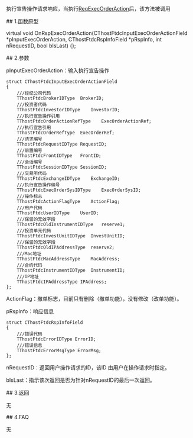 <p>执行宣告操作请求响应，当执行<a href="../../CTHOSTFTDCTRADERSPI/REQEXECORDERACTION/">ReqExecOrderAction</a>后，该方法被调用</p>
<span class="anchor" id="7849a187-82f5-4013-8832-de677b7559f4"></span>
## 1.函数原型
<p>virtual void OnRspExecOrderAction(CThostFtdcInputExecOrderActionField *pInputExecOrderAction, CThostFtdcRspInfoField *pRspInfo, int nRequestID, bool bIsLast) {};</p>
<span class="anchor" id="6ccde37b-a061-4b96-be44-f8de7404de12"></span>
## 2.参数
<p>pInputExecOrderAction：输入执行宣告操作</p>
<pre><code>struct CThostFtdcInputExecOrderActionField
{
    ///经纪公司代码
    TThostFtdcBrokerIDType  BrokerID;
    ///投资者代码
    TThostFtdcInvestorIDType    InvestorID;
    ///执行宣告操作引用
    TThostFtdcOrderActionRefType    ExecOrderActionRef;
    ///执行宣告引用
    TThostFtdcOrderRefType  ExecOrderRef;
    ///请求编号
    TThostFtdcRequestIDType RequestID;
    ///前置编号
    TThostFtdcFrontIDType   FrontID;
    ///会话编号
    TThostFtdcSessionIDType SessionID;
    ///交易所代码
    TThostFtdcExchangeIDType    ExchangeID;
    ///执行宣告操作编号
    TThostFtdcExecOrderSysIDType    ExecOrderSysID;
    ///操作标志
    TThostFtdcActionFlagType    ActionFlag;
    ///用户代码
    TThostFtdcUserIDType    UserID;
    ///保留的无效字段
    TThostFtdcOldInstrumentIDType   reserve1;
    ///投资单元代码
    TThostFtdcInvestUnitIDType  InvestUnitID;
    ///保留的无效字段
    TThostFtdcOldIPAddressType  reserve2;
    ///Mac地址
    TThostFtdcMacAddressType    MacAddress;
    ///合约代码
    TThostFtdcInstrumentIDType  InstrumentID;
    ///IP地址
    TThostFtdcIPAddressType IPAddress;
};
</code></pre>
<p>ActionFlag：撤单标志，目前只有删除（撤单功能），没有修改（改单功能）。</p>
<p>pRspInfo：响应信息</p>
<pre><code>struct CThostFtdcRspInfoField
{
    ///错误代码
    TThostFtdcErrorIDType ErrorID;
    ///错误信息
    TThostFtdcErrorMsgType ErrorMsg;
};
</code></pre>
<p>nRequestID：返回用户操作请求的ID，该ID 由用户在操作请求时指定。</p>
<p>bIsLast：指示该次返回是否为针对nRequestID的最后一次返回。</p>
<span class="anchor" id="aed1b328-5453-499d-84da-d6b5a047652a"></span>
## 3.返回
<p>无</p>
<span class="anchor" id="8261da36-06d0-449b-8d2d-620cee6ce951"></span>
## 4.FAQ
<p>无</p>
